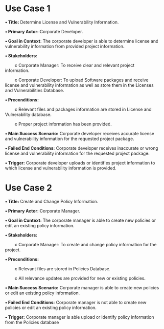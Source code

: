 <div>
<h1>
Use Case 1
</h1>

<p><b>•	Title:</b> Determine License and Vulnerability Information.</p>
<P><b>•	Primary Actor: </b>Corporate Developer.</p>
<P><b>•	Goal in Context:</b> The corporate developer is able to determine license and vulnerability information from provided project information.</p>
<p><b>•	Stakeholders:</b></p>
<p>&nbsp&nbsp&nbsp&nbsp&nbsp&nbsp&nbsp&nbspo	Corporate Manager: To receive clear and relevant project information.</p>
<p>&nbsp&nbsp&nbsp&nbsp&nbsp&nbsp&nbsp&nbspo	Corporate Developer: To upload Software packages and receive license and vulnerability information as well as store them in the Licenses and Vulnerabilities Database.</p>
<p><b>•	Preconditions:</b></p>
<p>&nbsp&nbsp&nbsp&nbsp&nbsp&nbsp&nbsp&nbspo	Relevant files and packages information are stored in License and Vulnerability database.</p>
<p>&nbsp&nbsp&nbsp&nbsp&nbsp&nbsp&nbsp&nbspo	Proper project information has been provided.</p>
<p><b>•	Main Success Scenario:</b> Corporate developer receives accurate license and vulnerability information for the requested project package.</p>
<p><b>•	Failed End Conditions:</b> Corporate developer receives inaccurate or wrong license and vulnerability information for the requested project package.</p>
<p><b>•	Trigger:</b> Corporate developer uploads or identifies project information to which license and vulnerability information is provided.</p>
</div>
<div>
<h1>
Use Case 2
</h1>

<p><b>•	Title:</b> Create and Change Policy Information.</p>
<P><b>•	Primary Actor: </b>Corporate Manager.</p>
<P><b>•	Goal in Context:</b> The corporate manager is able to create new policies or edit an existing policy information.</p>
<p><b>•	Stakeholders:</b></p>
<p>&nbsp&nbsp&nbsp&nbsp&nbsp&nbsp&nbsp&nbspo	Corporate Manager: To create and change policy information for the project.</p>
<p><b>•	Preconditions:</b></p>
<p>&nbsp&nbsp&nbsp&nbsp&nbsp&nbsp&nbsp&nbspo	Relevant files are stored in Policies Database.</p>
<p>&nbsp&nbsp&nbsp&nbsp&nbsp&nbsp&nbsp&nbspo	All relevance updates are provided for new or existing policies.</p>
<p><b>•	Main Success Scenario:</b> Corporate manager is able to create new policies or edit an existing policy information.</p>
<p><b>•	Failed End Conditions:</b> Corporate manager is not able to create new policies or edit an existing policy information.</p>
<p><b>•	Trigger:</b> Corporate manager is able upload or identify policy information from the Policies database
</p>
</div>
